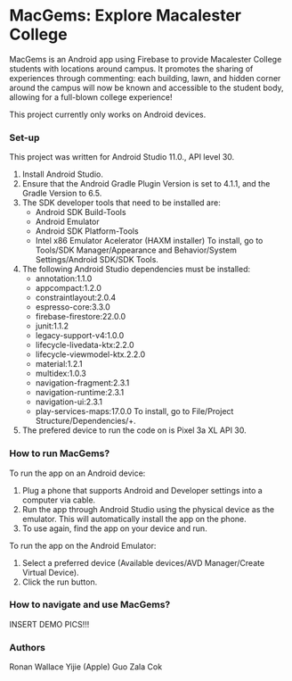 # MacGems: Explore Macalester College

MacGems is an Android app using Firebase to provide Macalester College students with locations around campus. It promotes the sharing of experiences through commenting: each building, lawn, and hidden corner around the campus will now be known and accessible to the student body, allowing for a full-blown college experience!

This project currently only works on Android devices.

### Set-up
This project was written for Android Studio 11.0., API level 30.

1. Install Android Studio.
2. Ensure that the Android Gradle Plugin Version is set to 4.1.1, and the Gradle Version to 6.5.
3. The SDK developer tools that need to be installed are:
      - Android SDK Build-Tools
      - Android Emulator
      - Android SDK Platform-Tools
      - Intel x86 Emulator Acelerator (HAXM installer)
To install, go to Tools/SDK Manager/Appearance and Behavior/System Settings/Android SDK/SDK Tools.
4. The following Android Studio dependencies must be installed:
      - annotation:1.1.0
      - appcompact:1.2.0
      - constraintlayout:2.0.4
      - espresso-core:3.3.0
      - firebase-firestore:22.0.0
      - junit:1.1.2
      - legacy-support-v4:1.0.0
      - lifecycle-livedata-ktx:2.2.0
      - lifecycle-viewmodel-ktx.2.2.0
      - material:1.2.1
      - multidex:1.0.3
      - navigation-fragment:2.3.1
      - navigation-runtime:2.3.1
      - navigation-ui:2.3.1
      - play-services-maps:17.0.0
To install, go to File/Project Structure/Dependencies/+.
5. The prefered device to run the code on is Pixel 3a XL API 30.
      
### How to run MacGems?
To run the app on an Android device:
1. Plug a phone that supports Android and Developer settings into a computer via cable.
2. Run the app through Android Studio using the physical device as the emulator. This will automatically install the app on the phone.
3. To use again, find the app on your device and run.

To run the app on the Android Emulator:
1. Select a preferred device (Available devices/AVD Manager/Create Virtual Device).
2. Click the run button.

### How to navigate and use MacGems?
INSERT DEMO PICS!!!

### Authors
Ronan Wallace
Yijie (Apple) Guo
Zala Cok

